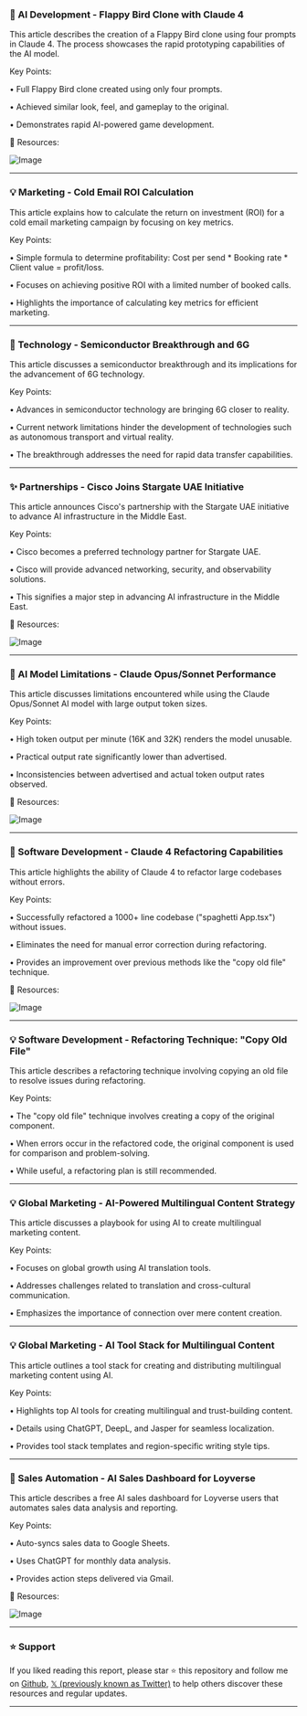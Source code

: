 ### 🤖 AI Development - Flappy Bird Clone with Claude 4

This article describes the creation of a Flappy Bird clone using four prompts in Claude 4.  The process showcases the rapid prototyping capabilities of the AI model.

Key Points:

• Full Flappy Bird clone created using only four prompts.


•  Achieved similar look, feel, and gameplay to the original.


• Demonstrates rapid AI-powered game development.


🔗 Resources:

![Image](https://pbs.twimg.com/amplify_video_thumb/1925993054273433600/img/trTXSly9DCrQW_mZ.jpg)


---

### 💡 Marketing - Cold Email ROI Calculation

This article explains how to calculate the return on investment (ROI) for a cold email marketing campaign by focusing on key metrics.

Key Points:

• Simple formula to determine profitability: Cost per send * Booking rate * Client value = profit/loss.


• Focuses on achieving positive ROI with a limited number of booked calls.


•  Highlights the importance of calculating key metrics for efficient marketing.


---

### 🤖 Technology - Semiconductor Breakthrough and 6G

This article discusses a semiconductor breakthrough and its implications for the advancement of 6G technology.

Key Points:

•  Advances in semiconductor technology are bringing 6G closer to reality.


• Current network limitations hinder the development of technologies such as autonomous transport and virtual reality.


• The breakthrough addresses the need for rapid data transfer capabilities.


---

### ✨ Partnerships - Cisco Joins Stargate UAE Initiative

This article announces Cisco's partnership with the Stargate UAE initiative to advance AI infrastructure in the Middle East.

Key Points:

• Cisco becomes a preferred technology partner for Stargate UAE.


•  Cisco will provide advanced networking, security, and observability solutions.


• This signifies a major step in advancing AI infrastructure in the Middle East.


🔗 Resources:

![Image](https://pbs.twimg.com/media/GrpfASCW8AE9d09?format=jpg&name=small)


---

### 🤖 AI Model Limitations - Claude Opus/Sonnet Performance

This article discusses limitations encountered while using the Claude Opus/Sonnet AI model with large output token sizes.

Key Points:

•  High token output per minute (16K and 32K) renders the model unusable.


•  Practical output rate significantly lower than advertised.


•  Inconsistencies between advertised and actual token output rates observed.


🔗 Resources:

![Image](https://pbs.twimg.com/media/GrozmstXAAAfd1P?format=jpg&name=small)


---

### 🤖 Software Development - Claude 4 Refactoring Capabilities

This article highlights the ability of Claude 4 to refactor large codebases without errors.

Key Points:

• Successfully refactored a 1000+ line codebase ("spaghetti App.tsx") without issues.


•  Eliminates the need for manual error correction during refactoring.


•  Provides an improvement over previous methods like the "copy old file" technique.


🔗 Resources:

![Image](https://pbs.twimg.com/media/Grny6jwXYAAwNuF?format=png&name=small)


---

### 💡 Software Development - Refactoring Technique: "Copy Old File"

This article describes a refactoring technique involving copying an old file to resolve issues during refactoring.

Key Points:

•  The "copy old file" technique involves creating a copy of the original component.


• When errors occur in the refactored code, the original component is used for comparison and problem-solving.


•  While useful, a refactoring plan is still recommended.


---

### 💡 Global Marketing - AI-Powered Multilingual Content Strategy

This article discusses a playbook for using AI to create multilingual marketing content.

Key Points:

•  Focuses on global growth using AI translation tools.


•  Addresses challenges related to translation and cross-cultural communication.


•  Emphasizes the importance of connection over mere content creation.


---

### 💡 Global Marketing - AI Tool Stack for Multilingual Content

This article outlines a tool stack for creating and distributing multilingual marketing content using AI.

Key Points:

•  Highlights top AI tools for creating multilingual and trust-building content.


•  Details using ChatGPT, DeepL, and Jasper for seamless localization.


•  Provides tool stack templates and region-specific writing style tips.


---

### 🚀 Sales Automation - AI Sales Dashboard for Loyverse

This article describes a free AI sales dashboard for Loyverse users that automates sales data analysis and reporting.

Key Points:

•  Auto-syncs sales data to Google Sheets.


•  Uses ChatGPT for monthly data analysis.


•  Provides action steps delivered via Gmail.


🔗 Resources:

![Image](https://pbs.twimg.com/media/GrnrVqDXAAAlWId?format=jpg&name=small)


---

### ⭐️ Support

If you liked reading this report, please star ⭐️ this repository and follow me on [Github](https://github.com/Drix10), [𝕏 (previously known as Twitter)](https://x.com/DRIX_10_) to help others discover these resources and regular updates.

---